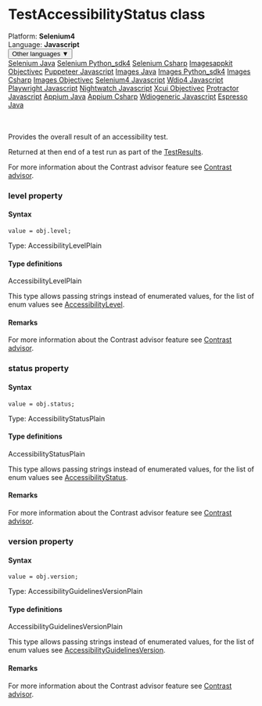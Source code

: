 # TestAccessibilityStatus class
<div class='platform-bar-container-div'><div class='platform-bar-div'>Platform:  <b> Selenium4</b>
</div><div class='platform-bar-div'>Language: <b>Javascript</b></div><div class='dropdown-button-container-div'><button class='sdk-language-dropdown-button'>Other languages ▼</button><div class='dropdown-content'>
<a href='../../selenium/java/sessionaccessibilitystatus'>Selenium Java</a>
<a href='../../selenium/python_sdk4/sessionaccessibilitystatus'>Selenium Python_sdk4</a>
<a href='../../selenium/csharp/sessionaccessibilitystatus'>Selenium Csharp</a>
<a href='../../imagesappkit/objectivec/sessionaccessibilitystatus'>Imagesappkit Objectivec</a>
<a href='../../puppeteer/javascript/sessionaccessibilitystatus'>Puppeteer Javascript</a>
<a href='../../images/java/sessionaccessibilitystatus'>Images Java</a>
<a href='../../images/python_sdk4/sessionaccessibilitystatus'>Images Python_sdk4</a>
<a href='../../images/csharp/sessionaccessibilitystatus'>Images Csharp</a>
<a href='../../images/objectivec/sessionaccessibilitystatus'>Images Objectivec</a>
<a href='../../selenium4/javascript/sessionaccessibilitystatus'>Selenium4 Javascript</a>
<a href='../../wdio4/javascript/sessionaccessibilitystatus'>Wdio4 Javascript</a>
<a href='../../playwright/javascript/sessionaccessibilitystatus'>Playwright Javascript</a>
<a href='../../nightwatch/javascript/sessionaccessibilitystatus'>Nightwatch Javascript</a>
<a href='../../xcui/objectivec/sessionaccessibilitystatus'>Xcui Objectivec</a>
<a href='../../protractor/javascript/sessionaccessibilitystatus'>Protractor Javascript</a>
<a href='../../appium/java/sessionaccessibilitystatus'>Appium Java</a>
<a href='../../appium/csharp/sessionaccessibilitystatus'>Appium Csharp</a>
<a href='../../wdiogeneric/javascript/sessionaccessibilitystatus'>Wdiogeneric Javascript</a>
<a href='../../espresso/java/sessionaccessibilitystatus'>Espresso Java</a>
</div></div><br /><br /></div>




Provides the overall result of an accessibility test.

Returned at then end of a test run as part of the [TestResults](./testresults).

For more information about the Contrast advisor feature see [Contrast advisor](https://applitools.com/docs/features/contrast-accessibility.html).


### level property
#### Syntax


    value = obj.level;
    

Type: AccessibilityLevelPlain

#### Type definitions

AccessibilityLevelPlain

This type allows passing strings instead of enumerated values, for the list of enum values see [AccessibilityLevel](./accessibilitylevel).

#### Remarks


For more information about the Contrast advisor feature see [Contrast advisor](https://applitools.com/docs/features/contrast-accessibility.html).

### status property
#### Syntax


    value = obj.status;
    

Type: AccessibilityStatusPlain

#### Type definitions

AccessibilityStatusPlain

This type allows passing strings instead of enumerated values, for the list of enum values see [AccessibilityStatus](./accessibilitystatus).

#### Remarks


For more information about the Contrast advisor feature see [Contrast advisor](https://applitools.com/docs/features/contrast-accessibility.html).

### version property
#### Syntax


    value = obj.version;
    

Type: AccessibilityGuidelinesVersionPlain

#### Type definitions

AccessibilityGuidelinesVersionPlain

This type allows passing strings instead of enumerated values, for the list of enum values see [AccessibilityGuidelinesVersion](./accessibilityguidelinesversion).

#### Remarks


For more information about the Contrast advisor feature see [Contrast advisor](https://applitools.com/docs/features/contrast-accessibility.html).
